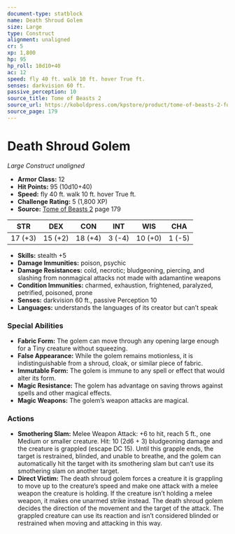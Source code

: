 ```yaml
---
document-type: statblock
name: Death Shroud Golem
size: Large
type: Construct
alignment: unaligned
cr: 5
xp: 1,800
hp: 95
hp_roll: 10d10+40
ac: 12
speed: fly 40 ft. walk 10 ft. hover True ft.
senses: darkvision 60 ft. 
passive_perception: 10
source_title: Tome of Beasts 2
source_url: https://koboldpress.com/kpstore/product/tome-of-beasts-2-for-5th-edition
source_page: 179
---
```


# Death Shroud Golem

*Large* *Construct* *unaligned*

- **Armor Class:** 12
- **Hit Points:** 95 (10d10+40)
- **Speed:** fly 40 ft. walk 10 ft. hover True ft.
- **Challenge Rating:** 5 (1,800 XP)
- **Source:** [Tome of Beasts 2](https://koboldpress.com/kpstore/product/tome-of-beasts-2-for-5th-edition) page 179

| STR | DEX | CON | INT | WIS | CHA |
| --- | --- | --- | --- | --- | --- |
| 17 (+3) | 15 (+2) | 18 (+4) | 3 (-4) | 10 (+0) | 1 (-5) |

- **Skills:** stealth +5
- **Damage Immunities:** poison, psychic
- **Damage Resistances:** cold, necrotic; bludgeoning, piercing, and slashing from nonmagical attacks not made with adamantine weapons
- **Condition Immunities:** charmed, exhaustion, frightened, paralyzed, petrified, poisoned, prone
- **Senses:** darkvision 60 ft., passive Perception 10
- **Languages:** understands the languages of its creator but can’t speak

### Special Abilities

- **Fabric Form:** The golem can move through any opening large enough for a Tiny creature without squeezing.
- **False Appearance:** While the golem remains motionless, it is indistinguishable from a shroud, cloak, or similar piece of fabric.
- **Immutable Form:** The golem is immune to any spell or effect that would alter its form.
- **Magic Resistance:** The golem has advantage on saving throws against spells and other magical effects.
- **Magic Weapons:** The golem’s weapon attacks are magical.

### Actions

- **Smothering Slam:** Melee Weapon Attack: +6 to hit, reach 5 ft., one Medium or smaller creature. Hit: 10 (2d6 + 3) bludgeoning damage and the creature is grappled (escape DC 15). Until this grapple ends, the target is restrained, blinded, and unable to breathe, and the golem can automatically hit the target with its smothering slam but can’t use its smothering slam on another target.
- **Direct Victim:** The death shroud golem forces a creature it is grappling to move up to the creature’s speed and make one attack with a melee weapon the creature is holding. If the creature isn’t holding a melee weapon, it makes one unarmed strike instead. The death shroud golem decides the direction of the movement and the target of the attack. The grappled creature can use its reaction and isn’t considered blinded or restrained when moving and attacking in this way.
